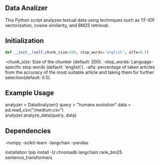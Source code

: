 ## Data Analizer 
This Python script analyzes textual data using techniques such as TF-IDF vectorization, cosine similarity, and BM25 retrieval.

## Initialization
```python
def __init__(self,chunk_size=200, stop_words='english', alfa=0.5)
```
-chunk_size: Size of the chunker (default: 200).
-stop_words: Language-specific stop words (default: 'english').
-alfa: percentage of taken articles from the accuracy of the most suitable article and taking them for further selection(default: 0.5).

## Example Usage
analyzer = DataAnalyzer()
query = "humans evolution" 
data = pd.read_csv("/medium.csv")  
analyzer.analyze_data(query, data)

## Dependencies
-numpy
-scikit-learn
-langchain 
-pandas

installation !pip install -U chromadb langchain  rank_bm25 sentence_transformers
